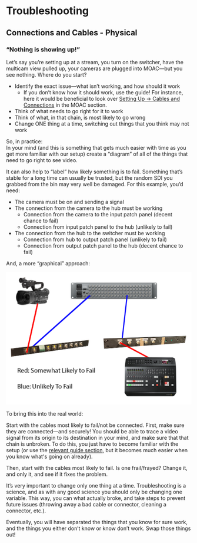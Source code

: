 Troubleshooting
===============

Connections and Cables - Physical
---------------------------------

### “Nothing is showing up!”

Let’s say you’re setting up at a stream, you turn on the switcher, have the multicam view pulled up, your cameras are plugged into MOAC—but you see nothing. Where do you start?

*   Identify the exact issue—what isn’t working, and how should it work
    *   If you don’t know how it should work, use the guide! For instance, here it would be beneficial to look over [Setting Up -> Cables and Connections](h.saa8t5379qfj#cables-and-connections) in the MOAC section.
*   Think of what needs to go right for it to work
*   Think of what, in that chain, is most likely to go wrong
*   Change ONE thing at a time, switching out things that you think may not work

So, in practice:  
In your mind (and this is something that gets much easier with time as you get more familiar with our setup) create a “diagram” of all of the things that need to go right to see video.

It can also help to “label” how likely something is to fail. Something that’s stable for a long time can usually be trusted, but the random SDI you grabbed from the bin may very well be damaged. For this example, you’d need:

*   The camera must be on and sending a signal
*   The connection from the camera to the hub must be working
    *   Connection from the camera to the input patch panel (decent chance to fail)
    *   Connection from input patch panel to the hub (unlikely to fail)
*   The connection from the hub to the switcher must be working
    *   Connection from hub to output patch panel (unlikely to fail)
    *   Connection from output patch panel to the hub (decent chance to fail)

And, a more “graphical” approach:

![](images/image4.png)

To bring this into the real world:

Start with the cables most likely to fail/not be connected. First, make sure they are connected—and securely! You should be able to trace a video signal from its origin to its destination in your mind, and make sure that that chain is unbroken. To do this, you just have to become familiar with the setup (or use the [relevant guide section](h.saa8t5379qfj#cables-and-connections), but it becomes much easier when you know what's going on already).

Then, start with the cables most likely to fail. Is one frail/frayed? Change it, and only it, and see if it fixes the problem.

It’s very important to change only one thing at a time. Troubleshooting is a science, and as with any good science you should only be changing one variable. This way, you can what actually broke, and take steps to prevent future issues (throwing away a bad cable or connector, cleaning a connector, etc.).

Eventually, you will have separated the things that you know for sure work, and the things you either don’t know or know don’t work. Swap those things out!
